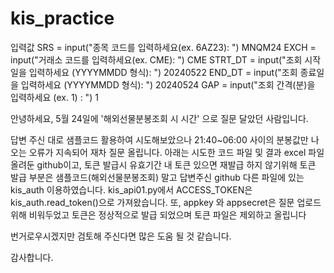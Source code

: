 # kis_practice

입력값
SRS = input("종목 코드를 입력하세요(ex. 6AZ23): ") MNQM24
EXCH = input("거래소 코드를 입력하세요(ex. CME): ") CME
STRT_DT = input("조회 시작일을 입력하세요 (YYYYMMDD 형식): ") 20240522
END_DT = input("조회 종료일을 입력하세요 (YYYYMMDD 형식): ") 20240524
GAP = input("조회 간격(분)을 입력하세요 (ex. 1) : ") 1

안녕하세요, 5월 24일에 '해외선물분봉조회 시 시간' 으로 질문 달았던 사람입니다.

답변 주신 대로 샘플코드 활용하여 시도해보았으나 21:40~06:00 사이의 분봉값만 나오는 오류가 지속되어 재차 질문 올립니다.
아래는 시도한 코드 파일 및 결과 excel 파일올려둔 github이고,
토큰 발급시 유효기간 내 토큰 있으면 재발급 하지 않기위해 토큰 발급 부분은
샘플코드(해외선물분봉조회) 말고 답변주신 github 다른 파일에 있는 kis_auth 이용하였습니다.
kis_api01.py에서 ACCESS_TOKEN은 kis_auth.read_token()으로 가져왔습니다.
또, appkey 와 appsecret은 질문 업로드 위해 비워두었고 토큰은 정상적으로 발급 되었으며 토큰 파일은 제외하고 올립니다

번거로우시겠지만 검토해 주신다면 많은 도움 될 것 같습니다.

감사합니다.
